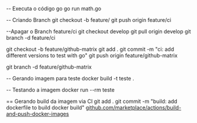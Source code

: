-- Executa o código go
go run math.go

-- Criando Branch
git checkout -b feature/ 
git push origin feature/ci

--Apagar o Branch feature/ci 
git checkout develop 
git pull origin develop 
git branch -d feature/ci


git checkout -b feature/github-matrix
git add .
git commit -m "ci: add different versions to test with go"
git push origin feature/github-matrix

git branch -d feature/github-matrix

-- Gerando imagem para teste
docker build -t teste .

-- Testando a imagem
docker run --rm teste

== Gerando build da imagem via CI
git add .
git commit -m "build: add dockerfile to build docker build"
[github.com/marketplace/actions/build-and-push-docker-images](https://github.com/marketplace/actions/build-and-push-docker-images)